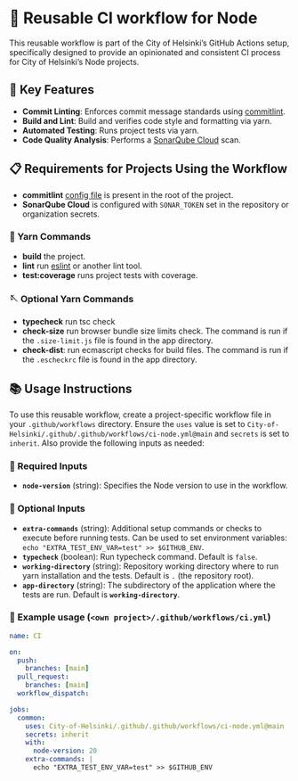 # 🚀 Reusable CI workflow for Node

This reusable workflow is part of the City of Helsinki’s GitHub Actions setup, specifically designed to provide an opinionated and consistent CI process for City of Helsinki’s Node projects.

## 🌟 Key Features

- **Commit Linting**: Enforces commit message standards using [commitlint](https://commitlint.js.org/).
- **Build and Lint**: Build and verifies code style and formatting via yarn.
- **Automated Testing**: Runs project tests via yarn.
- **Code Quality Analysis**: Performs a [SonarQube Cloud](https://sonarcloud.io/) scan.

## 📋 Requirements for Projects Using the Workflow

- **commitlint** [config file](https://commitlint.js.org/reference/configuration.html#config-via-file) is present in the root of the project.
- **SonarQube Cloud** is configured with `SONAR_TOKEN` set in the repository or organization secrets.

### 🧶 Yarn Commands

- **build** the project.
- **lint** run [eslint](https://eslint.org/) or another lint tool.
- **test:coverage** runs project tests with coverage.

### 🪡 Optional Yarn Commands

- **typecheck** run tsc check
- **check-size** run browser bundle size limits check. The command is run if the `.size-limit.js` file is found in the app directory.
- **check-dist**: run ecmascript checks for build files. The command is run if the `.escheckrc` file is found in the app directory.

## 📚 Usage Instructions

To use this reusable workflow, create a project-specific workflow file in your `.github/workflows` directory. Ensure the `uses` value is set to `City-of-Helsinki/.github/.github/workflows/ci-node.yml@main` and `secrets` is set to `inherit`. Also provide the following inputs as needed:

### 🛑 Required Inputs

- **`node-version`** (string): Specifies the Node version to use in the workflow.

### 🔶 Optional Inputs

- **`extra-commands`** (string): Additional setup commands or checks to execute before running tests. Can be used to set environment variables: `echo "EXTRA_TEST_ENV_VAR=test" >> $GITHUB_ENV`.
- **`typecheck`** (boolean): Run typecheck command. Default is `false`.
- **`working-directory`** (string): Repository working directory where to run yarn installation and the tests. Default is `.` (the repository root).
- **`app-directory`** (string): The subdirectory of the application where the tests are run. Default is **`working-directory`**.

### 📄 Example usage (`<own project>/.github/workflows/ci.yml`)

```yaml
name: CI

on:
  push:
    branches: [main]
  pull_request:
    branches: [main]
  workflow_dispatch:

jobs:
  common:
    uses: City-of-Helsinki/.github/.github/workflows/ci-node.yml@main
    secrets: inherit
    with:
      node-version: 20
    extra-commands: |
      echo "EXTRA_TEST_ENV_VAR=test" >> $GITHUB_ENV
